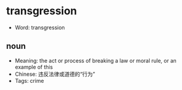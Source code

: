# transgression

- Word: transgression

## noun

- Meaning: the act or process of breaking a law or moral rule, or an example of this
- Chinese: 违反法律或道德的“行为”
- Tags: crime

